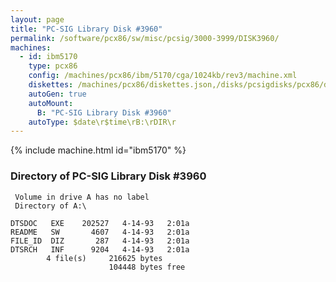 ```yaml
---
layout: page
title: "PC-SIG Library Disk #3960"
permalink: /software/pcx86/sw/misc/pcsig/3000-3999/DISK3960/
machines:
  - id: ibm5170
    type: pcx86
    config: /machines/pcx86/ibm/5170/cga/1024kb/rev3/machine.xml
    diskettes: /machines/pcx86/diskettes.json,/disks/pcsigdisks/pcx86/diskettes.json
    autoGen: true
    autoMount:
      B: "PC-SIG Library Disk #3960"
    autoType: $date\r$time\rB:\rDIR\r
---
```


{% include machine.html id="ibm5170" %}

### Directory of PC-SIG Library Disk #3960

     Volume in drive A has no label
     Directory of A:\

    DTSDOC   EXE    202527   4-14-93   2:01a
    README   SW       4607   4-14-93   2:01a
    FILE_ID  DIZ       287   4-14-93   2:01a
    DTSRCH   INF      9204   4-14-93   2:01a
            4 file(s)     216625 bytes
                          104448 bytes free
